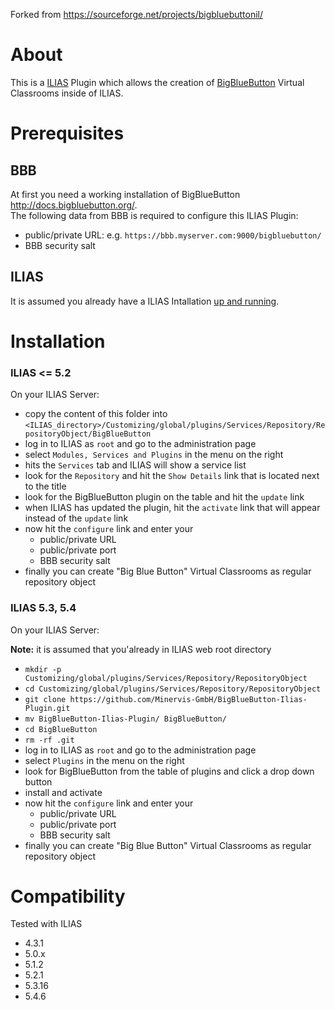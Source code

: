 Forked from https://sourceforge.net/projects/bigbluebuttonil/

# About

This is a [ILIAS](https://www.ilias.de) Plugin which allows the creation of [BigBlueButton](https://bigbluebutton.org) Virtual Classrooms inside of ILIAS.

# Prerequisites

## BBB 

At first you need a working installation of BigBlueButton http://docs.bigbluebutton.org/.  
The following data from BBB is required to configure this ILIAS Plugin:

- public/private URL: e.g. `https://bbb.myserver.com:9000/bigbluebutton/`
- BBB security salt

## ILIAS

It is assumed you already have a ILIAS Intallation [up and running](https://docu.ilias.de/goto_docu_pg_116903_367.html).

# Installation

### ILIAS <= 5.2

On your ILIAS Server:

- copy the content of this folder into `<ILIAS_directory>/Customizing/global/plugins/Services/Repository/RepositoryObject/BigBlueButton`
- log in to ILIAS as `root` and go to the administration page
- select `Modules, Services and Plugins` in the menu on the right
- hits the `Services` tab and ILIAS will show a service list
- look for the `Repository` and hit the `Show Details` link that is located next to the title
- look for the BigBlueButton plugin on the table and hit the `update` link
- when ILIAS has updated the plugin, hit the `activate` link that will appear instead of the `update` link
- now hit the `configure` link and enter your 
    - public/private URL
    - public/private port 
    - BBB security salt
- finally you can create "Big Blue Button" Virtual Classrooms as regular repository object

### ILIAS 5.3, 5.4

On your ILIAS Server:

**Note:** it is assumed that you'already in ILIAS web root directory

- `mkdir -p Customizing/global/plugins/Services/Repository/RepositoryObject`
- `cd Customizing/global/plugins/Services/Repository/RepositoryObject`
- `git clone https://github.com/Minervis-GmbH/BigBlueButton-Ilias-Plugin.git `
- `mv BigBlueButton-Ilias-Plugin/ BigBlueButton/`
- `cd BigBlueButton`
- `rm -rf .git`
- log in to ILIAS as `root` and go to the administration page
- select `Plugins` in the menu on the right
- look for BigBlueButton from the table of plugins and click a drop down button
- install and activate
- now hit the `configure` link and enter your 
    - public/private URL
    - public/private port 
    - BBB security salt
- finally you can create "Big Blue Button" Virtual Classrooms as regular repository object


# Compatibility

Tested with ILIAS

- 4.3.1
- 5.0.x
- 5.1.2
- 5.2.1
- 5.3.16
- 5.4.6



